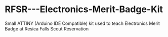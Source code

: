 RFSR---Electronics-Merit-Badge-Kit
==================================

Small ATTINY (Arduino IDE Compatible) kit used to teach Electronics Merit Badge at Resica Falls Scout Reservation
